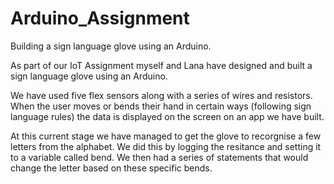 # Arduino_Assignment
 Building a sign language glove using an Arduino.

As part of our IoT Assignment myself and Lana have designed and built a sign language glove using an Arduino. 

We have used five flex sensors along with a series of wires and resistors. When the user moves or bends their hand in certain ways (following sign language rules) the data is displayed on the screen on an app we have built.  

At this current stage we have managed to get the glove to recorgnise a few letters from the alphabet. We did this by logging the resitance and setting it to a variable called bend. We then had a series of statements that would change the letter based on these specific bends.
